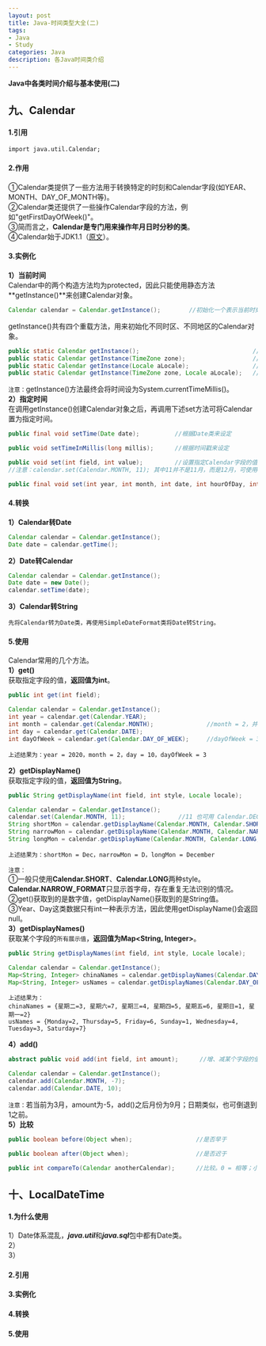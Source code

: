 ```yaml
---
layout: post
title: Java-时间类型大全(二)
tags:
- Java 
- Study
categories: Java
description: 各Java时间类介绍
---  
```

**Java中各类时间介绍与基本使用(二)**

<!-- more -->
## 九、Calendar
#### 1.引用
```text
import java.util.Calendar;
```
#### 2.作用
①Calendar类提供了一些方法用于转换特定的时刻和Calendar字段(如YEAR、MONTH、DAY_OF_MONTH等)。  
②Calendar类还提供了一些操作Calendar字段的方法，例如"getFirstDayOfWeek()"。  
③简而言之，**Calendar是专门用来操作年月日时分秒的类**。  
④Calendar始于JDK1.1（[原文](https://docs.oracle.com/javase/8/docs/api/java/util/Calendar.html)）。
#### 3.实例化
**1）当前时间**  
Calendar中的两个构造方法均为protected，因此只能使用静态方法**getInstance()**来创建Calendar对象。  
```java
Calendar calendar = Calendar.getInstance();        //初始化一个表示当前时刻的Calendar对象
```
getInstance()共有四个重载方法，用来初始化不同时区、不同地区的Calendar对象。
```java
public static Calendar getInstance();                                //默认时区、默认地区
public static Calendar getInstance(TimeZone zone);                   //指定时区、默认地区
public static Calendar getInstance(Locale aLocale);                  //默认时区、指定地区
public static Calendar getInstance(TimeZone zone, Locale aLocale);   //指定时区、指定地区
```
`注意：`getInstance()方法最终会将时间设为System.currentTimeMillis()。  
**2）指定时间**  
在调用getInstance()创建Calendar对象之后，再调用下述set方法可将Calendar置为指定时间。
```java
public final void setTime(Date date);          //根据Date类来设定
```
```java
public void setTimeInMillis(long millis);      //根据时间戳来设定
```  
```java
public void set(int field, int value);         //设置指定Calendar字段的值，field为Calendar中定义的各个常量，例：Calendar.MONTH
//注意：calendar.set(Calendar.MONTH, 11); 其中11并不是11月，而是12月，可使用Calendar.DECEMBER代替
```
```java
public final void set(int year, int month, int date, int hourOfDay, int minute, int second);    //设定年月日时分秒
```
#### 4.转换
**1）Calendar转Date**
```java
Calendar calendar = Calendar.getInstance();
Date date = calendar.getTime();
```
**2）Date转Calendar**
```java
Calendar calendar = Calendar.getInstance();
Date date = new Date();
calendar.setTime(date);     
```
**3）Calendar转String**  
```text
先将Calendar转为Date类，再使用SimpleDateFormat类将Date转String。
```
#### 5.使用  
Calendar常用的几个方法。  
**1）get()**  
获取指定字段的值，**返回值为int**。
```java
public int get(int field);
```
```java
Calendar calendar = Calendar.getInstance();
int year = calendar.get(Calendar.YEAR);
int month = calendar.get(Calendar.MONTH);               //month = 2，并不是指2月，而是Calendar类中3月对应的int是2
int day = calendar.get(Calendar.DATE);
int dayOfWeek = calendar.get(Calendar.DAY_OF_WEEK);     //dayOfWeek = 3，并不是指周三，而是周二
```
```text
上述结果为：year = 2020，month = 2，day = 10，dayOfWeek = 3
```
**2）getDisplayName()**  
获取指定字段的值，**返回值为String**。
```java
public String getDisplayName(int field, int style, Locale locale);      //根据style和locale展示某个field的值
```
```java
Calendar calendar = Calendar.getInstance();
calendar.set(Calendar.MONTH, 11);               //11 也可用 Calendar.DECEMBER 来代替，更加直观
String shortMon = calendar.getDisplayName(Calendar.MONTH, Calendar.SHORT, Locale.US);
String narrowMon = calendar.getDisplayName(Calendar.MONTH, Calendar.NARROW_FORMAT, Locale.US);
String longMon = calendar.getDisplayName(Calendar.MONTH, Calendar.LONG, Locale.US);
```
```text
上述结果为：shortMon = Dec，narrowMon = D，longMon = December
```
`注意：`  
①一般只使用**Calendar.SHORT**、**Calendar.LONG**两种style。**Calendar.NARROW_FORMAT**只显示首字母，存在重复无法识别的情况。  
②get()获取到的是数字值，getDisplayName()获取到的是String值。  
③Year、Day这类数据只有int一种表示方法，因此使用getDisplayName()会返回null。  
**3）getDisplayNames()**  
获取某个字段的`所有展示值`，**返回值为Map<String, Integer>**。  
```java
public String getDisplayNames(int field, int style, Locale locale);     //根据style和locale展示某个字段的所有展示
```
```java
Calendar calendar = Calendar.getInstance();
Map<String, Integer> chinaNames = calendar.getDisplayNames(Calendar.DAY_OF_WEEK, Calendar.LONG, Locale.CHINA);
Map<String, Integer> usNames = calendar.getDisplayNames(Calendar.DAY_OF_WEEK, Calendar.LONG, Locale.US);
```
```text
上述结果为：
chinaNames = {星期二=3, 星期六=7, 星期三=4, 星期四=5, 星期五=6, 星期日=1, 星期一=2}
usNames = {Monday=2, Thursday=5, Friday=6, Sunday=1, Wednesday=4, Tuesday=3, Saturday=7}
```
**4）add()**  
```java
abstract public void add(int field, int amount);      //增、减某个字段的值，amount正为增，负为减
```
```java
Calendar calendar = Calendar.getInstance();
calendar.add(Calendar.MONTH, -7);
calendar.add(Calendar.DATE, 10);
```
`注意：`若当前为3月，amount为-5，add()之后月份为9月；日期类似，也可倒退到1之前。  
**5）比较**  
```java
public boolean before(Object when);                  //是否早于
```  
```java
public boolean after(Object when);                   //是否迟于
```  
```java
public int compareTo(Calendar anotherCalendar);      //比较。0 = 相等；小于0 = 早于；大于0 = 迟于
```  
## 十、LocalDateTime
#### 1.为什么使用
1）Date体系混乱，***java.util***和***java.sql***包中都有Date类。  
2）  
3）  
#### 2.引用
#### 3.实例化
#### 4.转换
#### 5.使用